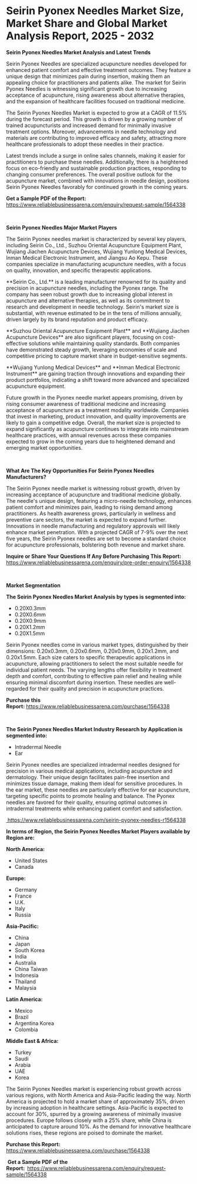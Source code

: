 <p><h1>Seirin Pyonex Needles Market Size, Market Share and Global Market Analysis Report, 2025 - 2032</h1></p><p><strong>Seirin Pyonex Needles Market Analysis and Latest Trends</strong></p>
<p><p>Seirin Pyonex Needles are specialized acupuncture needles developed for enhanced patient comfort and effective treatment outcomes. They feature a unique design that minimizes pain during insertion, making them an appealing choice for practitioners and patients alike. The market for Seirin Pyonex Needles is witnessing significant growth due to increasing acceptance of acupuncture, rising awareness about alternative therapies, and the expansion of healthcare facilities focused on traditional medicine.</p><p>The Seirin Pyonex Needles Market is expected to grow at a CAGR of 11.5% during the forecast period. This growth is driven by a growing number of trained acupuncturists and increased demand for minimally invasive treatment options. Moreover, advancements in needle technology and materials are contributing to improved efficacy and safety, attracting more healthcare professionals to adopt these needles in their practice.</p><p>Latest trends include a surge in online sales channels, making it easier for practitioners to purchase these needles. Additionally, there is a heightened focus on eco-friendly and sustainable production practices, responding to changing consumer preferences. The overall positive outlook for the acupuncture market, combined with innovations in needle design, positions Seirin Pyonex Needles favorably for continued growth in the coming years.</p></p>
<p><strong>Get a Sample PDF of the Report:&nbsp;</strong> <a href="https://www.reliablebusinessarena.com/enquiry/request-sample/1564338?utm_campaign=3515&utm_medium=2&utm_source=Github&utm_content=ia&utm_term=13042025&utm_id=seirin-pyonex-needles">https://www.reliablebusinessarena.com/enquiry/request-sample/1564338</a></p>
<p>&nbsp;</p>
<p><strong>Seirin Pyonex Needles Major Market Players</strong></p>
<p><p>The Seirin Pyonex needles market is characterized by several key players, including Seirin Co., Ltd., Suzhou Oriental Acupuncture Equipment Plant, Wujiang Jiachen Acupuncture Devices, Wujiang Yunlong Medical Devices, Inman Medical Electronic Instrument, and Jiangsu Ao Kepu. These companies specialize in manufacturing acupuncture needles, with a focus on quality, innovation, and specific therapeutic applications.</p><p>**Seirin Co., Ltd.** is a leading manufacturer renowned for its quality and precision in acupuncture needles, including the Pyonex range. The company has seen robust growth due to increasing global interest in acupuncture and alternative therapies, as well as its commitment to research and development in needle technology. Seirin's market size is substantial, with revenue estimated to be in the tens of millions annually, driven largely by its brand reputation and product efficacy.</p><p>**Suzhou Oriental Acupuncture Equipment Plant** and **Wujiang Jiachen Acupuncture Devices** are also significant players, focusing on cost-effective solutions while maintaining quality standards. Both companies have demonstrated steady growth, leveraging economies of scale and competitive pricing to capture market share in budget-sensitive segments.</p><p>**Wujiang Yunlong Medical Devices** and **Inman Medical Electronic Instrument** are gaining traction through innovations and expanding their product portfolios, indicating a shift toward more advanced and specialized acupuncture equipment. </p><p>Future growth in the Pyonex needle market appears promising, driven by rising consumer awareness of traditional medicine and increasing acceptance of acupuncture as a treatment modality worldwide. Companies that invest in marketing, product innovation, and quality improvements are likely to gain a competitive edge. Overall, the market size is projected to expand significantly as acupuncture continues to integrate into mainstream healthcare practices, with annual revenues across these companies expected to grow in the coming years due to heightened demand and emerging market opportunities.</p></p>
<p>&nbsp;</p>
<p><strong>What Are The Key Opportunities For Seirin Pyonex Needles Manufacturers?</strong></p>
<p><p>The Seirin Pyonex needle market is witnessing robust growth, driven by increasing acceptance of acupuncture and traditional medicine globally. The needle's unique design, featuring a micro-needle technology, enhances patient comfort and minimizes pain, leading to rising demand among practitioners. As health awareness grows, particularly in wellness and preventive care sectors, the market is expected to expand further. Innovations in needle manufacturing and regulatory approvals will likely enhance market penetration. With a projected CAGR of 7-9% over the next five years, the Seirin Pyonex needles are set to become a standard choice for acupuncture professionals, bolstering both revenue and market share.</p></p>
<p><strong>Inquire or Share Your Questions If Any Before Purchasing This Report:</strong> <a href="https://www.reliablebusinessarena.com/enquiry/pre-order-enquiry/1564338?utm_campaign=3515&utm_medium=2&utm_source=Github&utm_content=ia&utm_term=13042025&utm_id=seirin-pyonex-needles">https://www.reliablebusinessarena.com/enquiry/pre-order-enquiry/1564338</a></p>
<p>&nbsp;</p>
<p><strong>Market Segmentation</strong></p>
<p><strong>The Seirin Pyonex Needles Market Analysis by types is segmented into:</strong></p>
<p><ul><li>0.20X0.3mm</li><li>0.20X0.6mm</li><li>0.20X0.9mm</li><li>0.20X1.2mm</li><li>0.20X1.5mm</li></ul></p>
<p><p>Seirin Pyonex needles come in various market types, distinguished by their dimensions: 0.20x0.3mm, 0.20x0.6mm, 0.20x0.9mm, 0.20x1.2mm, and 0.20x1.5mm. Each size caters to specific therapeutic applications in acupuncture, allowing practitioners to select the most suitable needle for individual patient needs. The varying lengths offer flexibility in treatment depth and comfort, contributing to effective pain relief and healing while ensuring minimal discomfort during insertion. These needles are well-regarded for their quality and precision in acupuncture practices.</p></p>
<p><strong>Purchase this Report:&nbsp;</strong><a href="https://www.reliablebusinessarena.com/purchase/1564338?utm_campaign=3515&utm_medium=2&utm_source=Github&utm_content=ia&utm_term=13042025&utm_id=seirin-pyonex-needles">https://www.reliablebusinessarena.com/purchase/1564338</a></p>
<p>&nbsp;</p>
<p><strong>The Seirin Pyonex Needles Market Industry Research by Application is segmented into:</strong></p>
<p><ul><li>Intradermal Needle</li><li>Ear</li></ul></p>
<p><p>Seirin Pyonex needles are specialized intradermal needles designed for precision in various medical applications, including acupuncture and dermatology. Their unique design facilitates pain-free insertion and minimizes tissue damage, making them ideal for sensitive procedures. In the ear market, these needles are particularly effective for ear acupuncture, targeting specific points to promote healing and balance. The Pyonex needles are favored for their quality, ensuring optimal outcomes in intradermal treatments while enhancing patient comfort and satisfaction.</p></p>
<p><a href="https://www.reliablebusinessarena.com/seirin-pyonex-needles-r1564338?utm_campaign=3515&utm_medium=2&utm_source=Github&utm_content=ia&utm_term=13042025&utm_id=seirin-pyonex-needles">&nbsp;https://www.reliablebusinessarena.com/seirin-pyonex-needles-r1564338</a></p>
<p><strong>In terms of Region, the Seirin Pyonex Needles Market Players available by Region are:</strong></p>
<p>
    <p> <strong> North America: </strong>
        <ul>
            <li>United States</li>
            <li>Canada</li>
        </ul>
        </p> 
    <p> <strong> Europe: </strong>
        <ul>
            <li>Germany</li>
            <li>France</li>
            <li>U.K.</li>
            <li>Italy</li>
            <li>Russia</li>
        </ul>
        </p> 
    <p> <strong> Asia-Pacific: </strong>
        <ul>
            <li>China</li>
            <li>Japan</li>
            <li>South Korea</li>
            <li>India</li>
            <li>Australia</li>
            <li>China Taiwan</li>
            <li>Indonesia</li>
            <li>Thailand</li>
            <li>Malaysia</li>
        </ul>
        </p> 
    <p> <strong> Latin America: </strong>
        <ul>
            <li>Mexico</li>
            <li>Brazil</li>
            <li>Argentina Korea</li>
            <li>Colombia</li>
        </ul>
        </p> 
    <p> <strong> Middle East & Africa: </strong>
        <ul>
            <li>Turkey</li>
            <li>Saudi</li>
            <li>Arabia</li>
            <li>UAE</li>
            <li>Korea</li>
        </ul>
    </p>
    </p>
<p><p>The Seirin Pyonex Needles market is experiencing robust growth across various regions, with North America and Asia-Pacific leading the way. North America is projected to hold a market share of approximately 35%, driven by increasing adoption in healthcare settings. Asia-Pacific is expected to account for 30%, spurred by a growing awareness of minimally invasive procedures. Europe follows closely with a 25% share, while China is anticipated to capture around 10%. As the demand for innovative healthcare solutions rises, these regions are poised to dominate the market.</p></p>
<p><strong>Purchase this Report: </strong><a href="https://www.reliablebusinessarena.com/purchase/1564338?utm_campaign=3515&utm_medium=2&utm_source=Github&utm_content=ia&utm_term=13042025&utm_id=seirin-pyonex-needles">https://www.reliablebusinessarena.com/purchase/1564338</a></p>
<p>&nbsp;<strong>Get a Sample PDF of the Report:&nbsp;&nbsp;</strong><a href="https://www.reliablebusinessarena.com/enquiry/request-sample/1564338?utm_campaign=3515&utm_medium=2&utm_source=Github&utm_content=ia&utm_term=13042025&utm_id=seirin-pyonex-needles">https://www.reliablebusinessarena.com/enquiry/request-sample/1564338</a></p>
<p><strong></strong></p>
<p><p></p><p></p><p></p></p>